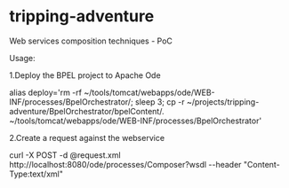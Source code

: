 tripping-adventure
==================

Web services composition techniques - PoC

Usage:

1.Deploy the BPEL project to Apache Ode

alias deploy='rm -rf ~/tools/tomcat/webapps/ode/WEB-INF/processes/BpelOrchestrator/; sleep 3; cp -r ~/projects/tripping-adventure/BpelOrchestrator/bpelContent/. ~/tools/tomcat/webapps/ode/WEB-INF/processes/BpelOrchestrator'

2.Create a request against the webservice

curl -X POST -d @request.xml http://localhost:8080/ode/processes/Composer?wsdl --header "Content-Type:text/xml"
